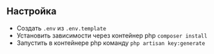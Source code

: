 ## Настройка

* Создать `.env` из `.env.template`
* Установить зависимости через контейнер php `composer install`
* Запустить в контейнере php команду `php artisan key:generate`
